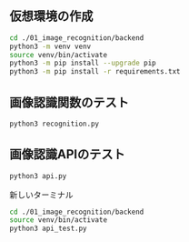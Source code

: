 ## 仮想環境の作成

```sh
cd ./01_image_recognition/backend
python3 -m venv venv
source venv/bin/activate
python3 -m pip install --upgrade pip
python3 -m pip install -r requirements.txt
```

## 画像認識関数のテスト

```sh
python3 recognition.py
```

## 画像認識APIのテスト

```sh
python3 api.py
```

新しいターミナル

```sh
cd ./01_image_recognition/backend
source venv/bin/activate
python3 api_test.py
```